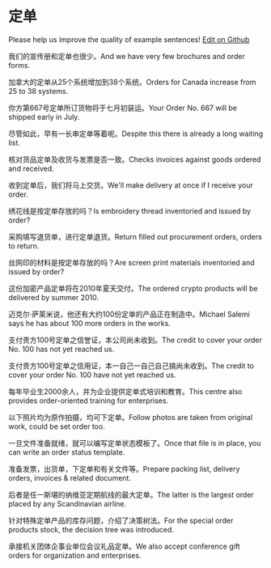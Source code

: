 # 定单

Please help us improve the quality of example sentences! [Edit on Github](https://github.com/jiyushe/jiyu-example-sentence-source/blob/main/chinese/dingdan.md)

<p><span class="chinese">我们的宣传册和定单也很少。</span><span class="english">And we have very few brochures and order forms.</span></p>

<p><span class="chinese">加拿大的定单从25个系统增加到38个系统。</span><span class="english">Orders for Canada increase from 25 to 38 systems.</span></p>

<p><span class="chinese">你方第667号定单所订货物将于七月初装运。</span><span class="english">Your Order No. 667 will be shipped early in July.</span></p>

<p><span class="chinese">尽管如此，早有一长串定单等着呢。</span><span class="english">Despite this there is already a long waiting list.</span></p>

<p><span class="chinese">核对货品定单及收货与发票是否一致。</span><span class="english">Checks invoices against goods ordered and received.</span></p>

<p><span class="chinese">收到定单后，我们将马上交货。</span><span class="english">We'll make delivery at once if I receive your order.</span></p>

<p><span class="chinese">绣花线是按定单存放的吗？</span><span class="english">Is embroidery thread inventoried and issued by order?</span></p>

<p><span class="chinese">采购填写退货单，进行定单退货。</span><span class="english">Return filled out procurement orders, orders to return.</span></p>

<p><span class="chinese">丝网印的材料是按定单存放的吗？</span><span class="english">Are screen print materials inventoried and issued by order?</span></p>

<p><span class="chinese">这份加密产品定单将在2010年夏天交付。</span><span class="english">The ordered crypto products will be delivered by summer 2010.</span></p>

<p><span class="chinese">迈克尔·萨莱米说，他还有大约100份定单的产品正在制造中。</span><span class="english">Michael Salemi says he has about 100 more orders in the works.</span></p>

<p><span class="chinese">支付贵方100号定单之信誉证，本公司尚未收到。</span><span class="english">The credit to cover your order No. 100 has not yet reached us.</span></p>

<p><span class="chinese">支付贵方100号定单之信用证，本一自己一自己自己搞尚未收到。</span><span class="english">The credit to cover your order No. 100 have not yet reached us.</span></p>

<p><span class="chinese">每年毕业生2000余人，并为企业提供定单式培训和教育。</span><span class="english">This centre also provides order-oriented training for enterprises.</span></p>

<p><span class="chinese">以下照片均为原作拍摄，均可下定单。</span><span class="english">Follow photos are taken from original work, could be set order too.</span></p>

<p><span class="chinese">一旦文件准备就绪，就可以编写定单状态模板了。</span><span class="english">Once that file is in place, you can write an order status template.</span></p>

<p><span class="chinese">准备发票，出货单，下定单和有关文件等。</span><span class="english">Prepare packing list, delivery orders, invoices & related document.</span></p>

<p><span class="chinese">后者是任一斯堪的纳维亚定期航线的最大定单。</span><span class="english">The latter is the largest order placed by any Scandinavian airline.</span></p>

<p><span class="chinese">针对特殊定单产品的库存问题，介绍了决策树法。</span><span class="english">For the special order products stock, the decision tree was introduced.</span></p>

<p><span class="chinese">承接机关团体企事业单位会议礼品定单。</span><span class="english">We also accept conference gift orders for organization and enterprises.</span></p>

